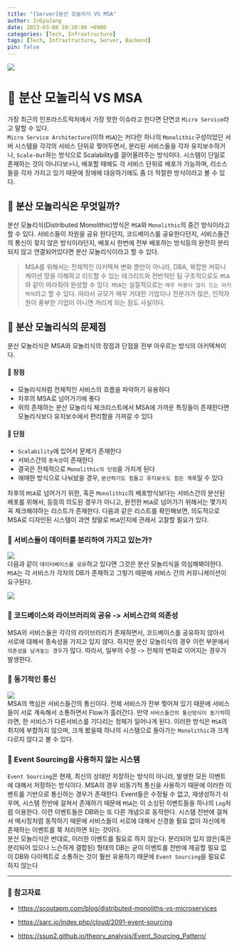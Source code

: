 ```yaml
---
title: "[Server]분산 모놀리식 VS MSA"
author: InGyuJang
date: 2023-03-08 10:20:00 +0900
categories: [Tech, Infrastructure]
tags: [Tech, Infrastructure, Server, Backend]
pin: false
---
```


![](https://media.giphy.com/media/xT5LMW8G3kkpx3MP5K/giphy.gif)

# 📌 분산 모놀리식 VS MSA

가장 최근의 인프라스트럭처에서 가장 핫한 이슈라고 한다면 단연코 `Micro Service`라고 말할 수 있다.  
`Micro Service Architecture`(이하 `MSA`)는 커다란 하나의 `Monolithic`구성이었던 서버 시스템을 각각의 서비스 단위로 찢어두면서, 분리된 서비스들을 각자 유지보수하거나, `Scale-Out`하는 방식으로 Scalability를 끌어올려주는 방식이다. 시스템이 단일로 존재하는 것이 아니다보>니, 배포할 때에도 각 서비스 단위로 배포가 가능하며, 리소스들을 각자 가지고 있기 때문에 장애에 대응하기에도 좀 더 적절한 방식이라고 볼 수 있다.  

## 📎 분산 모놀리식은 무엇일까?  

분산 모놀리식(Distributed Monolithic)방식은 `MSA`와 `Monolithic`의 중간 방식이라고 할 수 있다. 서비스들이 자원을 공유 한다던지, 코드베이스를 공유한다던지, 서비스들간의 통신이 잦지 않은 방식이라던지, 배포시 한번에 전부 배포하는 방식등의 완전히 분리되지 않고 연결되어있다면 분산 모놀리식이라고 할 수 있다.  

> MSA를 위해서는 전체적인 아키텍쳐 변화 뿐만이 아니라, DBA, 복잡한 커뮤니케이션 망을 이해하고 리드할 수 있는 테크리드와 전반적인 팀 구조적으로도 `MSA`와 같이 따라줘야 완성할 수 있다. `MSA`는 실질적으로는 `매우 비용이 많이 드는 아키텍쳐`라고 할 수 있다. 따라서 규모가 매우 거대한 기업이나 전문가가 많은, 인적자원이 풍부한 기업이 아니면 꺼리게 되는 점도 사실이다.  

## 🤦 분산 모놀리식의 문제점  

분산 모놀리식은 MSA와 모놀리식의 장점과 단점을 전부 아우르는 방식의 아키텍쳐이다.  

#### 📌 장점  

- 모놀리식처럼 전체적인 서비스의 흐름을 파악하기 유용하다
- 차후의 MSA로 넘어가기에 좋다
- 위의 존재하는 분산 모놀리식 체크리스트에서 MSA에 가까운 특징들이 존재한다면 모놀리식보다 유지보수에서 편리함을 가져갈 수 있다

#### 📌 단점

- `Scalability`에 있어서 문제가 존재한다
- 서비스간의 `종속성`이 존재한다
- 결국은 전체적으로 `Monolithic의 단점`을 가지게 된다
- 애매한 방식으로 나눠놨을 경우, `분산하기도 힘들고 유지보수도 힘든 계륵`일 수 있다

차후의 `MSA`로 넘어가기 위한, 혹은 `Monolithic`의 배포방식보다는 서비스간의 분산된 배포를 위해서, 등등의 의도된 경우가 아니고, 완전한 `MSA`로 넘어가기 위해서는 몇가지 꼭 체크해야하는 리스트가 존재한다. 다음과 같은 리스트를 확인해보면, 의도적으로 MSA로 디자인된 시스템이 과연 정말로 `MSA`인지에 관래서 고찰할 필요가 있다.  

### 📌 서비스들이 데이터를 분리하여 가지고 있는가?  

![](https://cdn.buttercms.com/Wu4s3phdQii1sdbABm8Y)  
다음과 같이 `데이터베이스를 공유`하고 있다면 그것은 분산 모놀리식을 의심해봐야한다. `MSA`는 각 서비스가 각자의 DB가 존재하고 그렇기 때문에 서비스 간의 커뮤니케이션이 요구된다.  
  
![](https://cdn.buttercms.com/d0ZtiOaDSfmhLEFgwj5x)  

### 📌 코드베이스와 라이브러리의 공유 -> 서비스간의 의존성  

MSA의 서비스들은 각각의 라이브러리가 존재하면서, 코드베이스를 공유하지 않아서 서로에 대해서 종속성을 가지고 있지 않다. 하지만 분산 모놀리식의 경우 이런 부분에서 `의존성을 남겨놓는 경우`가 많다.
따라서, 일부의 수정 -> 전체의 변화로 이어지는 경우가 발생한다.  

### 📌 동기적인 통신  

![](https://cdn.buttercms.com/80eOJ8ajRcuWYAyOTH7J)  
MSA의 핵심은 서비스들간의 통신이다. 전체 서비스가 전부 찢어져 있기 때문에 서비스들이 서로 계속해서 소통하면서 Flow가 흘러간다. 만약 `서비스들간의 통신방식이 동기적`이라면, 한 서비스가 다른서비스를 기다리는 정체가 일어나게 된다. 이러한 방식은 `MSA`의 취지에 부합하지 않으며, 크게 봤을때 하나의 시스템으로 돌아가는 `Monolithic`과 크게 다르지 않다고 볼 수 있다.

### 📌 Event Sourcing을 사용하지 않는 시스템  

`Event Sourcing`은 현재, 최신의 상태만 저장하는 방식이 아니라, 발생한 모든 이벤트에 대해서 저장하는 방식이다. MSA의 경우 비동기적 통신을 사용하기 때문에 이러한 이벤트를 기반으로 통신하는 경우가 존재한다. Event들은 수정될 수 없고, 재생성하기 쉬우며, 시스템 전반에 걸쳐서 존재하기 때문에 `MSA`는 이 소싱된 이벤트들을 하나의 `Log`처럼 이용한다. 이런 이벤트들은 DB와는 또 다른 개념으로 동작한다. 시스템 전반에 걸쳐서 메시징처럼 동작하기 때문에 서비스들이 서로에 대해서 신경쓸 필요 없이 자신에게 존재하는 이벤트를 쭉 처리하면 되는 것이다.  
분산 모놀리식은 반대로, 이러한 이벤트를 필요로 하지 않는다. 분리되어 있지 않은(혹은 분리되어 있으나 느슨하게 결합된) 형태의 DB는 굳이 이벤트를 전반에 제공할 필요 없이 DB와 다이렉트로 소통하는 것이 훨씬 유용하기 때문에 `Event Sourcing`을 필요로 하지 않는다  
  
  
  
---

### 📖 참고자료

- https://scoutapm.com/blog/distributed-monoliths-vs-microservices

- https://sarc.io/index.php/cloud/2091-event-sourcing

- https://ssup2.github.io/theory_analysis/Event_Sourcing_Pattern/
